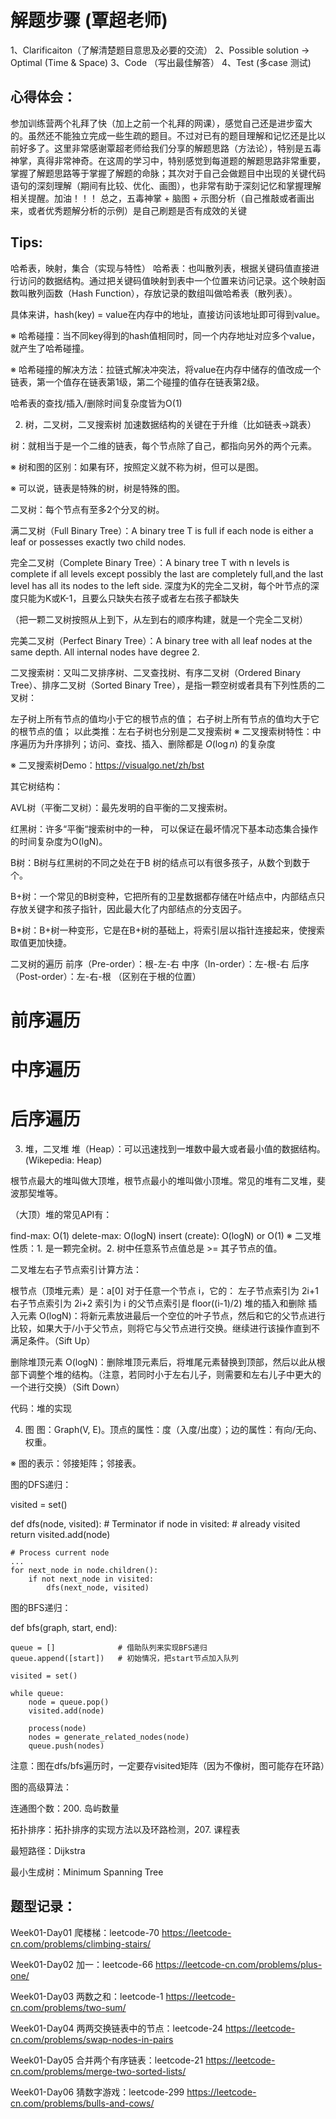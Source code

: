 # 解题步骤 (覃超老师)
1、Clarificaiton（了解清楚题目意思及必要的交流）
2、Possible solution -> Optimal (Time & Space)
3、Code （写出最佳解答）
4、Test (多case 测试)

## 心得体会：
参加训练营两个礼拜了快（加上之前一个礼拜的网课），感觉自己还是进步蛮大的。虽然还不能独立完成一些生疏的题目。不过对已有的题目理解和记忆还是比以前好多了。这里非常感谢覃超老师给我们分享的解题思路（方法论），特别是五毒神掌，真得非常神奇。在这周的学习中，特别感觉到每道题的解题思路非常重要，掌握了解题思路等于掌握了解题的命脉；其次对于自己会做题目中出现的关键代码语句的深刻理解（期间有比较、优化、画图），也非常有助于深刻记忆和掌握理解相关提醒。加油！！！
总之，五毒神掌 + 脑图 + 示图分析（自己推敲或者画出来，或者优秀题解分析的示例）是自己刷题是否有成效的关键

## Tips:
 哈希表，映射，集合（实现与特性）
哈希表：也叫散列表，根据关键码值直接进行访问的数据结构。通过把关键码值映射到表中一个位置来访问记录。这个映射函数叫散列函数（Hash Function），存放记录的数组叫做哈希表（散列表）。

具体来讲，hash(key) = value在内存中的地址，直接访问该地址即可得到value。

※ 哈希碰撞：当不同key得到的hash值相同时，同一个内存地址对应多个value，就产生了哈希碰撞。

※ 哈希碰撞的解决方法：拉链式解决冲突法，将value在内存中储存的值改成一个链表，第一个值存在链表第1级，第二个碰撞的值存在链表第2级。

哈希表的查找/插入/删除时间复杂度皆为O(1)

2. 树，二叉树，二叉搜索树
加速数据结构的关键在于升维（比如链表->跳表）

树：就相当于是一个二维的链表，每个节点除了自己，都指向另外的两个元素。

※ 树和图的区别：如果有环，按照定义就不称为树，但可以是图。

※ 可以说，链表是特殊的树，树是特殊的图。

二叉树：每个节点有至多2个分叉的树。

满二叉树（Full Binary Tree）：A binary tree T is full if each node is either a leaf or possesses exactly two child nodes.

完全二叉树（Complete Binary Tree）：A binary tree T with n levels is complete if all levels except possibly the last are completely full,and the last level has all its nodes to the left side. 深度为K的完全二叉树，每个叶节点的深度只能为K或K-1，且要么只缺失右孩子或者左右孩子都缺失

（把一颗二叉树按照从上到下，从左到右的顺序构建，就是一个完全二叉树）

完美二叉树（Perfect Binary Tree）：A binary tree with all leaf nodes at the same depth. All internal nodes have degree 2.

二叉搜索树：又叫二叉排序树、二叉查找树、有序二叉树（Ordered Binary Tree）、排序二叉树（Sorted Binary Tree），是指一颗空树或者具有下列性质的二叉树：

左子树上所有节点的值均小于它的根节点的值；
右子树上所有节点的值均大于它的根节点的值；
以此类推：左右子树也分别是二叉搜索树
※ 二叉搜索树特性：中序遍历为升序排列；访问、查找、插入、删除都是 $O(\log{n})$ 的复杂度

※ 二叉搜索树Demo：https://visualgo.net/zh/bst

其它树结构：

AVL树（平衡二叉树）：最先发明的自平衡的二叉搜索树。

红黑树：许多“平衡“搜索树中的一种， 可以保证在最坏情况下基本动态集合操作的时间复杂度为O(lgN)。

B树：B树与红黑树的不同之处在于B 树的结点可以有很多孩子，从数个到数于个。

B+树：一个常见的B树变种，它把所有的卫星数据都存储在叶结点中，内部结点只存放关键字和孩子指针，因此最大化了内部结点的分支因子。

B*树：B+树一种变形，它是在B+树的基础上，将索引层以指针连接起来，使搜索取值更加快捷。

二叉树的遍历
前序（Pre-order）：根-左-右
中序（In-order）：左-根-右
后序（Post-order）：左-右-根
（区别在于根的位置）

# 前序遍历

# 中序遍历

# 后序遍历

3. 堆，二叉堆
堆（Heap）：可以迅速找到一堆数中最大或者最小值的数据结构。(Wikepedia: Heap)

根节点最大的堆叫做大顶堆，根节点最小的堆叫做小顶堆。常见的堆有二叉堆，斐波那契堆等。

（大顶）堆的常见API有：

find-max: O(1)
delete-max: O(logN)
insert (create): O(logN) or O(1)
※ 二叉堆性质：1. 是一颗完全树。2. 树中任意系节点值总是 >= 其子节点的值。

二叉堆左右子节点索引计算方法：

根节点（顶堆元素）是：a[0]
对于任意一个节点 i，它的：
左子节点索引为 2i+1
右子节点索引为 2i+2
索引为 i 的父节点索引是 floor((i-1)/2)
堆的插入和删除
插入元素 O(logN)：将新元素放进最后一个空位的叶子节点，然后和它的父节点进行比较，如果大于/小于父节点，则将它与父节点进行交换。继续进行该操作直到不满足条件。（Sift Up）

删除堆顶元素 O(logN)：删除堆顶元素后，将堆尾元素替换到顶部，然后以此从根部下调整个堆的结构。（注意，若同时小于左右儿子，则需要和左右儿子中更大的一个进行交换）（Sift Down）

代码：堆的实现

4. 图
图：Graph(V, E)。顶点的属性：度（入度/出度）；边的属性：有向/无向、权重。

※ 图的表示：邻接矩阵；邻接表。

图的DFS递归：

visited = set()

def dfs(node, visited):
    # Terminator
    if node in visited: 
        # already visited
        return
   	visited.add(node)
    
    # Process current node
    ...
    for next_node in node.children():
        if not next_node in visited:
            dfs(next_node, visited)
图的BFS递归：

def bfs(graph, start, end):
    
    queue = []				# 借助队列来实现BFS递归
    queue.append([start])	# 初始情况，把start节点加入队列
    
    visited = set()			
    
    while queue:
        node = queue.pop()
        visited.add(node)
        
        process(node)
        nodes = generate_related_nodes(node)
        queue.push(nodes)
注意：图在dfs/bfs遍历时，一定要存visited矩阵（因为不像树，图可能存在环路）

图的高级算法：

连通图个数：200. 岛屿数量

拓扑排序：拓扑排序的实现方法以及环路检测，207. 课程表

最短路径：Dijkstra

最小生成树：Minimum Spanning Tree

## 题型记录：
Week01-Day01
爬楼梯：leetcode-70
https://leetcode-cn.com/problems/climbing-stairs/

Week01-Day02
加一：leetcode-66
https://leetcode-cn.com/problems/plus-one/

Week01-Day03
两数之和：leetcode-1
https://leetcode-cn.com/problems/two-sum/

Week01-Day04
两两交换链表中的节点：leetcode-24
https://leetcode-cn.com/problems/swap-nodes-in-pairs

Week01-Day05
合并两个有序链表：leetcode-21
https://leetcode-cn.com/problems/merge-two-sorted-lists/

Week01-Day06
猜数字游戏：leetcode-299
https://leetcode-cn.com/problems/bulls-and-cows/





